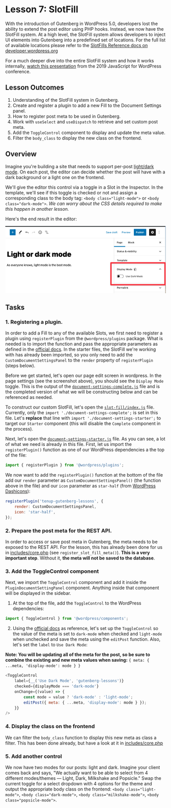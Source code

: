 # Lesson 7: SlotFill

With the introduction of Gutenberg in WordPress 5.0, developers lost the ability to extend the post editor using PHP hooks. Instead, we now have the SlotFill system. At a high level, the SlotFill system allows developers to inject UI elements into Gutenberg into a predefined set of locations. For the full list of available locations please refer to the [SlotFills Reference docs on developer.wordpress.org](https://developer.wordpress.org/block-editor/reference-guides/slotfills/)

For a much deeper dive into the entire SlotFill system and how it works internally, [watch this presentation](https://www.youtube.com/watch?v=pMD0WpMaXEo) from the 2019 JavaScript for WordPress conference.

## Lesson Outcomes

1. Understanding of the SlotFill system in Gutenberg.
2. Create and register a plugin to add a new Fill to the Document Settings panel.
3. How to register post meta to be used in Gutenberg.
4. Work with `useSelect` and `useDispatch` to retrieve and set custom post meta.
5. Add the `ToggleControl` component to display and update the meta value.
6. Filter the `body_class` to display the new class on the frontend.

## Overview
Imagine you're building a site that needs to support per-post [light/dark mode](https://css-tricks.com/a-complete-guide-to-dark-mode-on-the-web/). On each post, the editor can decide whether the post will have with a dark background or a light one on the frontend.

We'll give the editor this control via a toggle in a Slot in the Inspector. In the template, we'll see if this toggle is checked or not and assign a corresponding class to the body tag: `<body class="light-mode">` or `<body class="dark-mode">`. *We can worry about the CSS details required to make this happen in another lesson.*

Here's the end result in the editor:

![alt text](images/slotfill-light-dark-mode.png "Light or dark mode")

## Tasks
### 1. Registering a plugin.
In order to add a Fill to any of the available Slots, we first need to register a plugin using `registerPlugin` from the `@wordpress/plugins` package. What is needed is to import the function and pass the appropriate parameters as defined in the [official docs](https://developer.wordpress.org/block-editor/reference-guides/packages/packages-plugins/#registerplugin). In the starter files, the SlotFill we're working with has already been imported, so you only need to add the `CustomDocumentSettingsPanel` to the `render` property of `registerPlugin` (steps below).

Before we get started, let's open our page edit screen in wordpress. In the page settings (see the screenshot above), you should see the `Display Mode` toggle. This is the output of the [`document-settings-complete.js`](themes/10up-theme/includes/slot-fill/document-settings-complete.js) file and is the completed version of what we will be constructing below and can be referenced as needed.

To construct our custom SlotFill, let's open the [`slot-fill/index.js`](themes/10up-theme/includes/slot-fill/index.js) file. Currently, only the `import './document-settings-complete';` is set in this file. Let's **replace** that line with `import './document-settings-starter';` to target our `Starter` component (this will disable the `Complete` component in the process).

Next, let's open the [`document-settings-starter.js`](themes/10up-theme/includes/slot-fill/document-settings-starter.js) file. As you can see, a lot of what we need is already in this file. First, let us import the `registerPlugin()` function as one of our WordPress dependencies a the top of the file:

```js
import { registerPlugin } from '@wordpress/plugins';
```

We now want to add the `registerPlugin()` function at the bottom of the file add our `render` parameter as `CustomDocumentSettingsPanel()` (the function above in the file) and our `icon` parameter as `star-half` (from [WordPress Dashicons](https://developer.wordpress.org/resource/dashicons/#star-half)):

```js
registerPlugin('tenup-gutenberg-lessons', {
	render: CustomDocumentSettingsPanel,
	icon: 'star-half',
});
```

### 2. Prepare the post meta for the REST API.
In order to access or save post meta in Gutenberg, the meta needs to be exposed to the REST API. For the lesson, this has already been done for us in [includes/core.php](../themes/10up-theme/includes/core.php#L35) (see `register_slot_fill_meta()`). **This is a very important step**. Without it, **the meta will not be saved to the database**.

### 3. Add the ToggleControl component
Next, we import the `ToggleControl` component and add it inside the `PluginDocumentSettingPanel` component. Anything inside that component will be displayed in the sidebar.

1. At the top of the file, add the `ToggleControl` to the WordPress dependencies:

```js
import { ToggleControl } from '@wordpress/components';
```

2. Using the [official docs](https://developer.wordpress.org/block-editor/reference-guides/components/toggle-control/) as reference, let's set up the `ToggleControl` so the value of the meta is set to `dark-mode` when checked and `light-mode` when unchecked and save the meta using the `editPost` function. Also, let's set the `label` to `Use Dark Mode`:

**Note: You will be updating all of the meta for the post, so be sure to combine the existing and new meta values when saving:**
`{ meta: { ...meta, 'display-mode': mode } }`

```js
<ToggleControl
	label={__('Use Dark Mode', 'gutenberg-lessons')}
	checked={displayMode === 'dark-mode'}
	onChange={(value) => {
		const mode = value ? 'dark-mode' : 'light-mode';
		editPost({ meta: { ...meta, 'display-mode': mode } });
	}}
/>
```

### 4. Display the class on the frontend
We can filter the `body_class` function to display this new meta as class a filter. This has been done already, but have a look at it in [includes/core.php](../themes/10up-theme/includes/core.php#L63)

### 5. Add another control
We now have two modes for our posts: light and dark. Imagine your client comes back and says, "We actually want to be able to select from 4 different modes/themes — Light, Dark, Milkshake and Popsicle."  Swap the current toggle for a select dropdown with 4 options for the theme and output the appropriate body class on the frontend: `<body class="light-mode">`, `<body class="dark-mode">`, `<body class="milkshake-mode">`, `<body class="popsicle-mode">`.
